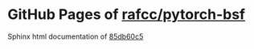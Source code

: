 GitHub Pages of [rafcc/pytorch-bsf](https://github.com/rafcc/pytorch-bsf.git)
===
Sphinx html documentation of [85db60c5](https://github.com/rafcc/pytorch-bsf/tree/85db60c566225bd7530b17e3081bbe4ab26a6ab4)
